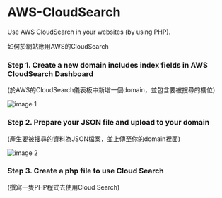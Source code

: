 # AWS-CloudSearch

Use AWS CloudSearch in your websites (by using PHP).

如何於網站應用AWS的CloudSearch

### Step 1. Create a new domain includes index fields in AWS CloudSearch Dashboard 
(於AWS的CloudSearch儀表板中新增一個domain，並包含要被搜尋的欄位)

![image 1](https://cloud.githubusercontent.com/assets/18390700/25939449/7e22862c-3665-11e7-9af4-8ffbf3347447.png)


### Step 2. Prepare your JSON file and upload to your domain
(產生要被搜尋的資料為JSON檔案，並上傳至你的domain裡面)

![image 2](https://cloud.githubusercontent.com/assets/18390700/25940223/f8fd4dbc-3667-11e7-8666-eb3ed9cde47f.png)

### Step 3. Create a php file to use Cloud Search
(撰寫一隻PHP程式去使用Cloud Search)
